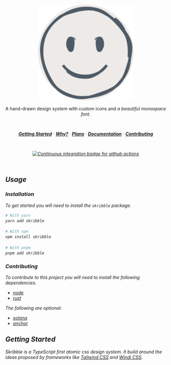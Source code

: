 <p align="center">
  <a href="#">
    <img width="300" height="300" src="./.monots/assets/logo.svg" alt="Hand-drawn smiling face" title="Skribble Logo" />
  </a>
</p>

<p align="center">
  A hand-drawn design system with custom icons and <em>a beautiful<em> monospace font.
</p>

<br />

<p align="center">
  <a href="#getting-started"><strong>Getting Started</strong></a> ·
  <a href="#why"><strong>Why?</strong></a> ·
  <a href="#plans"><strong>Plans</strong></a> ·
  <a href="./docs/docs"><strong>Documentation</strong></a> ·
  <a href="./.github/contributing.md"><strong>Contributing</strong></a>
</p>

<br />

<p align="center">
  <a href="https://github.com/skribbledev/monorepo/actions?query=workflow:ci">
    <img src="https://github.com/skribbledev/monorepo/workflows/ci/badge.svg?branch=main" alt="Continuous integration badge for github actions" title="CI Badge" />
  </a>
</p>

<br />

## Usage

### Installation

To get started you will need to install the `skribble` package.

```bash
# With yarn
yarn add skribble

# With npm
npm install skribble

# With pnpm
pnpm add skribble
```

### Contributing

To contribute to this project you will need to install the following dependencies.

- [node](https://nodejs.org/en/download/)
- [rust](https://www.rust-lang.org/learn/get-started)

The following are optional:

- [solana](https://docs.solana.com/cli/install-solana-cli-tools)
- [anchor](https://project-serum.github.io/anchor/getting-started/installation.html#install-anchor)

## Getting Started

Skribble is a TypeScript first atomic css design system. It build around the ideas proposed by frameworks like [Tailwind CSS](https://tailwindcss.com) and [Windi CSS](https://windicss.org).
